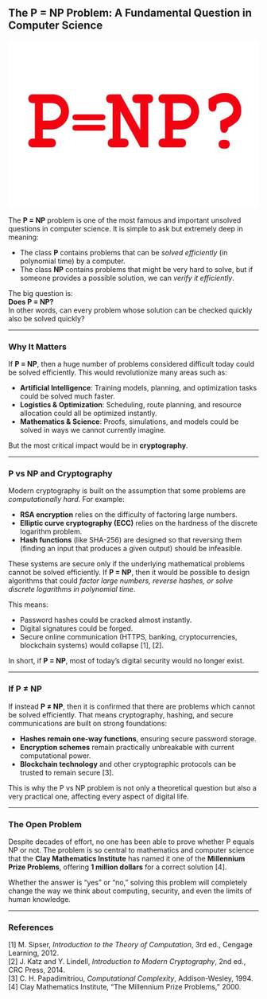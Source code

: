 
## The P = NP Problem: A Fundamental Question in Computer Science  

![Hashing Example](../../assets/img8.png)

The **P = NP** problem is one of the most famous and important unsolved questions in computer science. It is simple to ask but extremely deep in meaning:  

- The class **P** contains problems that can be *solved efficiently* (in polynomial time) by a computer.  
- The class **NP** contains problems that might be very hard to solve, but if someone provides a possible solution, we can *verify it efficiently*.  

The big question is:  
**Does P = NP?**  
In other words, can every problem whose solution can be checked quickly also be solved quickly?  

---

### Why It Matters  

If **P = NP**, then a huge number of problems considered difficult today could be solved efficiently. This would revolutionize many areas such as:  

- **Artificial Intelligence**: Training models, planning, and optimization tasks could be solved much faster.  
- **Logistics & Optimization**: Scheduling, route planning, and resource allocation could all be optimized instantly.  
- **Mathematics & Science**: Proofs, simulations, and models could be solved in ways we cannot currently imagine.  

But the most critical impact would be in **cryptography**. 

---

### P vs NP and Cryptography  

Modern cryptography is built on the assumption that some problems are *computationally hard*. For example:  

- **RSA encryption** relies on the difficulty of factoring large numbers.  
- **Elliptic curve cryptography (ECC)** relies on the hardness of the discrete logarithm problem.  
- **Hash functions** (like SHA-256) are designed so that reversing them (finding an input that produces a given output) should be infeasible.  

These systems are secure only if the underlying mathematical problems cannot be solved efficiently. If **P = NP**, then it would be possible to design algorithms that could *factor large numbers, reverse hashes, or solve discrete logarithms in polynomial time*.  

This means:  

- Password hashes could be cracked almost instantly.  
- Digital signatures could be forged.  
- Secure online communication (HTTPS, banking, cryptocurrencies, blockchain systems) would collapse [1], [2].  

In short, if **P = NP**, most of today’s digital security would no longer exist.  

---

### If P ≠ NP  

If instead **P ≠ NP**, then it is confirmed that there are problems which cannot be solved efficiently. That means cryptography, hashing, and secure communications are built on strong foundations:  

- **Hashes remain one-way functions**, ensuring secure password storage.  
- **Encryption schemes** remain practically unbreakable with current computational power.  
- **Blockchain technology** and other cryptographic protocols can be trusted to remain secure [3].  

This is why the P vs NP problem is not only a theoretical question but also a very practical one, affecting every aspect of digital life.  

---

### The Open Problem  

Despite decades of effort, no one has been able to prove whether P equals NP or not. The problem is so central to mathematics and computer science that the **Clay Mathematics Institute** has named it one of the **Millennium Prize Problems**, offering **1 million dollars** for a correct solution [4].  

Whether the answer is “yes” or “no,” solving this problem will completely change the way we think about computing, security, and even the limits of human knowledge.  

---

### References  

[1] M. Sipser, *Introduction to the Theory of Computation*, 3rd ed., Cengage Learning, 2012.  
[2] J. Katz and Y. Lindell, *Introduction to Modern Cryptography*, 2nd ed., CRC Press, 2014.  
[3] C. H. Papadimitriou, *Computational Complexity*, Addison-Wesley, 1994.  
[4] Clay Mathematics Institute, “The Millennium Prize Problems,” 2000.  
